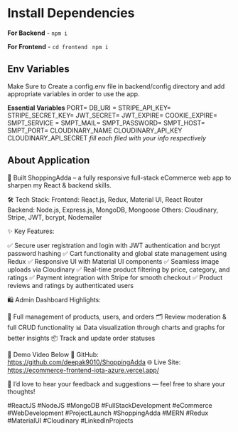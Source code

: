 # Install Dependencies

**For Backend** - `npm i`

**For Frontend** - `cd frontend` ` npm i`

## Env Variables

Make Sure to Create a config.env file in backend/config directory and add appropriate variables in order to use the app.

**Essential Variables**
PORT=
DB_URI =
STRIPE_API_KEY=
STRIPE_SECRET_KEY=
JWT_SECRET=
JWT_EXPIRE=
COOKIE_EXPIRE=
SMPT_SERVICE =
SMPT_MAIL=
SMPT_PASSWORD=
SMPT_HOST=
SMPT_PORT=
CLOUDINARY_NAME
CLOUDINARY_API_KEY
CLOUDINARY_API_SECRET
_fill each filed with your info respectively_

## About Application
🛒 Built ShoppingAdda – a fully responsive full-stack eCommerce web app to sharpen my React & backend skills.

🛠️ Tech Stack:
Frontend: React.js, Redux, Material UI, React Router
Backend: Node.js, Express.js, MongoDB, Mongoose
Others: Cloudinary, Stripe, JWT, bcrypt, Nodemailer

✨ Key Features:

✅ Secure user registration and login with JWT authentication and bcrypt password hashing
✅ Cart functionality and global state management using Redux
✅ Responsive UI with Material UI components
✅ Seamless image uploads via Cloudinary
✅ Real-time product filtering by price, category, and ratings
✅ Payment integration with Stripe for smooth checkout
✅ Product reviews and ratings by authenticated users

🛍️ Admin Dashboard Highlights:

🔧 Full management of products, users, and orders
🗂️ Review moderation & full CRUD functionality
📊 Data visualization through charts and graphs for better insights
📦 Track and update order statuses

📸 Demo Video Below
📁 GitHub: https://github.com/deepak9010/ShoppingAdda
🌐 Live Site: https://ecommerce-frontend-iota-azure.vercel.app/

💬 I’d love to hear your feedback and suggestions — feel free to share your thoughts!

#ReactJS #NodeJS #MongoDB #FullStackDevelopment #eCommerce #WebDevelopment #ProjectLaunch #ShoppingAdda #MERN #Redux #MaterialUI #Cloudinary #LinkedInProjects


